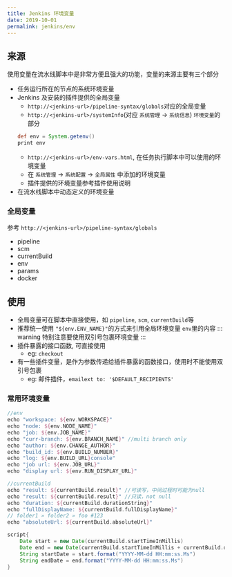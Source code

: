 ```yaml
---
title: Jenkins 环境变量
date: 2019-10-01
permalink: jenkins/env
---
```


## 来源
使用变量在流水线脚本中是非常方便且强大的功能，变量的来源主要有三个部分
- 任务运行所在的节点的系统环境变量
- Jenkins 及安装的插件提供的全局变量
    - `http://<jenkins-url>/pipeline-syntax/globals`对应的全局变量
    - `http://<jenkins-url>/systemInfo`(对应 `系统管理` -> `系统信息`) `环境变量`的部分
    ```groovy
    def env = System.getenv()
    print env
    ```
    - `http://<jenkins-url>/env-vars.html`, 在任务执行脚本中可以使用的环境变量
    - 在 `系统管理` -> `系统配置` -> `全局属性` 中添加的环境变量
    - 插件提供的环境变量参考插件使用说明
- 在流水线脚本中动态定义的环境变量

### 全局变量
参考 `http://<jenkins-url>/pipeline-syntax/globals`
- pipeline
- scm
- currentBuild
- env
- params
- docker

## 使用
- 全局变量可在脚本中直接使用，如 `pipeline`, `scm`, `currentBuild`等
- 推荐统一使用 `"${env.ENV_NAME}"`的方式来引用全局环境变量 `env`里的内容
    ::: warning
    特别注意要使用双引号包裹环境变量
    :::
- 插件暴露的接口函数, 可直接使用
    - eg: `checkout`
- 有一些插件变量，是作为参数传递给插件暴露的函数接口，使用时不能使用双引号包裹
    - eg: 邮件插件，`emailext to: '$DEFAULT_RECIPIENTS'`


### 常用环境变量

```groovy
//env
echo "workspace: ${env.WORKSPACE}"
echo "node: ${env.NODE_NAME}"
echo "job: ${env.JOB_NAME}"
echo "curr-branch: ${env.BRANCH_NAME}" //multi branch only
echo "author: ${env.CHANGE_AUTHOR}"
echo "build_id: ${env.BUILD_NUMBER}"
echo "log: ${env.BUILD_URL}console"
echo "job url: ${env.JOB_URL}"
echo "display url: ${env.RUN_DISPLAY_URL}"

//currentBuild
echo "result: ${currentBuild.result}" //可读写，中间过程时可能为null
echo "result: ${currentBuild.result}" //只读，not null
echo "duration: ${currentBuild.durationString}"
echo "fullDisplayName: ${currentBuild.fullDisplayName}"
// folder1 » folder2 » foo #123
echo "absoluteUrl: ${currentBuild.absoluteUrl}"

script{
    Date start = new Date(currentBuild.startTimeInMillis)
    Date end = new Date(currentBuild.startTimeInMillis + currentBuild.duration)
    String startDate = start.format("YYYY-MM-dd HH:mm:ss.Ms")
    String endDate = end.format("YYYY-MM-dd HH:mm:ss.Ms")
}
```